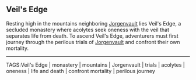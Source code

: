 ## Veil's Edge

Resting high in the mountains neighboring [Jorgenvault](Jorgenvault.md) lies Veil's Edge, a secluded monastery where acolytes seek oneness with the veil that separates life from death. To ascend Veil's Edge, adventurers must first journey through the perilous trials of [Jorgenvault](Jorgenvault.md) and confront their own mortality.


---

TAGS:Veil's Edge | monastery | mountains | Jorgenvault | trials | acolytes | oneness | life and death | confront mortality | perilous journey
